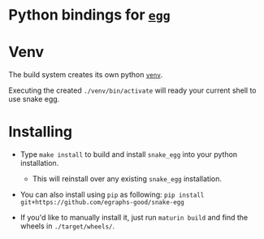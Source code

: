 # Python bindings for [`egg`](https://github.com/egraphs-good/egg)


# Venv

The build system creates its own python
[`venv`](https://docs.python.org/3/library/venv.html).

Executing the created `./venv/bin/activate` will ready your current shell to
use snake egg.


# Installing

- Type `make install` to build and install `snake_egg` into your python installation.
  - This will reinstall over any existing `snake_egg` installation.

- You can also install using `pip` as following:
`pip install git+https://github.com/egraphs-good/snake-egg`

- If you'd like to manually install it,
  just run `maturin build` and find the wheels in `./target/wheels/`.
